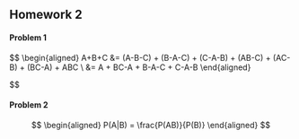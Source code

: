 ## Homework 2

#### Problem 1

$$
\begin{aligned}
A+B+C &= (A-B-C) + (B-A-C) + (C-A-B) + (AB-C) + (AC-B) + (BC-A) + ABC \\
  &= A + BC-A + B-A-C + C-A-B
\end{aligned}

$$

#### Problem 2
$$
\begin{aligned}
P(A|B) = \frac{P(AB)}{P(B)}
\end{aligned}
$$
